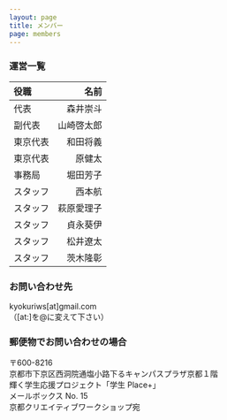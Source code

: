 ```yaml
---
layout: page
title: メンバー
page: members
---
```


### 運営一覧

|役職|名前|
|:-|-:|
|代表|森井崇斗|
|副代表|山崎啓太郎|
|東京代表|和田将義|
|東京代表|原健太|
|事務局|堀田芳子|
|スタッフ|西本航|
|スタッフ|萩原愛理子|
|スタッフ|貞永葵伊|
|スタッフ|松井遼太|
|スタッフ|茨木隆彰|



### お問い合わせ先

kyokuriws\[at\]gmail.com  
（\[at:\]を@に変えて下さい）

### 郵便物でお問い合わせの場合

〒600-8216  
京都市下京区西洞院通塩小路下るキャンパスプラザ京都１階  
輝く学生応援プロジェクト「学生 Place+」  
メールボックス No. 15  
京都クリエイティブワークショップ宛  
